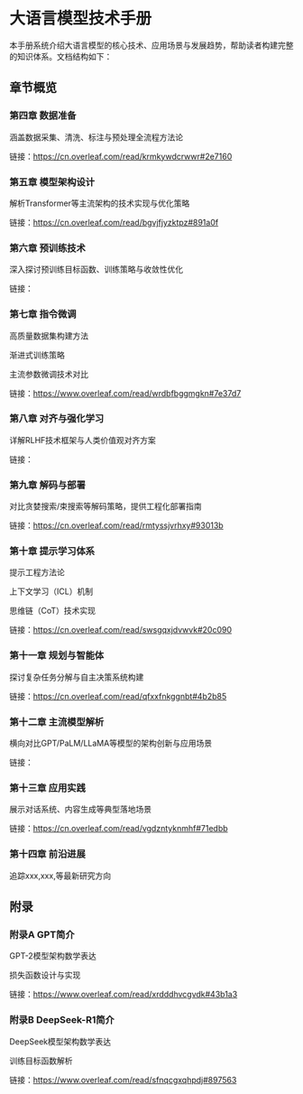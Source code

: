 # 大语言模型技术手册
本手册系统介绍大语言模型的核心技术、应用场景与发展趋势，帮助读者构建完整的知识体系。文档结构如下：
## 章节概览
### 第四章 数据准备
涵盖数据采集、清洗、标注与预处理全流程方法论

链接：https://cn.overleaf.com/read/krmkywdcrwwr#2e7160

### 第五章 模型架构设计
解析Transformer等主流架构的技术实现与优化策略

链接：https://cn.overleaf.com/read/bgvjfjyzktpz#891a0f

### 第六章 预训练技术
深入探讨预训练目标函数、训练策略与收敛性优化

链接：

### 第七章 指令微调

高质量数据集构建方法

渐进式训练策略

主流参数微调技术对比

链接：https://www.overleaf.com/read/wrdbfbggmgkn#7e37d7

### 第八章 对齐与强化学习
详解RLHF技术框架与人类价值观对齐方案

链接：

### 第九章 解码与部署
对比贪婪搜索/束搜索等解码策略，提供工程化部署指南

链接：https://cn.overleaf.com/read/rmtyssjvrhxy#93013b

### 第十章 提示学习体系

提示工程方法论

上下文学习（ICL）机制

思维链（CoT）技术实现

链接：https://cn.overleaf.com/read/swsgqxjdvwvk#20c090

### 第十一章 规划与智能体
探讨复杂任务分解与自主决策系统构建

链接：https://cn.overleaf.com/read/qfxxfnkggnbt#4b2b85

### 第十二章 主流模型解析
横向对比GPT/PaLM/LLaMA等模型的架构创新与应用场景

链接：

### 第十三章 应用实践
展示对话系统、内容生成等典型落地场景

链接：https://cn.overleaf.com/read/vgdzntyknmhf#71edbb

### 第十四章 前沿进展
追踪xxx,xxx,等最新研究方向

## 附录
### 附录A GPT简介

GPT-2模型架构数学表达

损失函数设计与实现

链接：https://www.overleaf.com/read/xrdddhvcgvdk#43b1a3

### 附录B DeepSeek-R1简介
DeepSeek模型架构数学表达

训练目标函数解析

链接：https://www.overleaf.com/read/sfnqcgxqhpdj#897563

